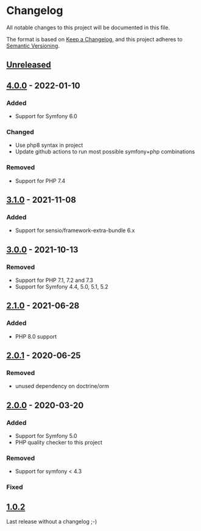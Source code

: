 # Changelog

All notable changes to this project will be documented in this file.

The format is based on [Keep a Changelog](https://keepachangelog.com/en/1.0.0/),
and this project adheres to [Semantic Versioning](https://semver.org/spec/v2.0.0.html).

## [Unreleased]

## [4.0.0] - 2022-01-10

### Added
- Support for Symfony 6.0

### Changed
- Use php8 syntax in project
- Update github actions to run most possible symfony+php combinations

### Removed
- Support for PHP 7.4

## [3.1.0] - 2021-11-08

### Added

- Support for sensio/framework-extra-bundle 6.x


## [3.0.0] - 2021-10-13

### Removed
- Support for PHP 7.1, 7.2 and 7.3
- Support for Symfony 4.4, 5.0, 5.1, 5.2

## [2.1.0] - 2021-06-28

### Added

- PHP 8.0 support

## [2.0.1] - 2020-06-25

### Removed

- unused dependency on doctrine/orm

## [2.0.0] - 2020-03-20

### Added

- Support for Symfony 5.0
- PHP quality checker to this project

### Removed

- Support for symfony < 4.3

### Fixed

## [1.0.2]

Last release without a changelog ;-)

[unreleased]: https://github.com/byWulf/apitk-header-bundle/compare/4.0.0...HEAD
[4.0.0]: https://github.com/byWulf/apitk-header-bundle/compare/3.1.0...4.0.0
[3.1.0]: https://github.com/byWulf/apitk-header-bundle/compare/3.0.0...3.1.0
[3.0.0]: https://github.com/byWulf/apitk-header-bundle/compare/2.1.0...3.0.0
[2.1.0]: https://github.com/byWulf/apitk-header-bundle/compare/2.0.1...2.1.0
[2.0.1]: https://github.com/byWulf/apitk-header-bundle/compare/2.0.0...2.0.1
[2.0.0]: https://github.com/byWulf/apitk-header-bundle/compare/1.0.2...2.0.0
[1.0.2]: https://github.com/byWulf/apitk-header-bundle/compare/1.0.1...1.0.2
